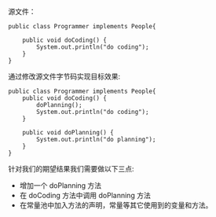 源文件：
    
    public class Programmer implements People{
    
        public void doCoding() {
            System.out.println("do coding");
        }
    }
    
通过修改源文件字节码实现目标效果:

    public class Programmer implements People{
        public void doCoding() {
            doPlanning();
            System.out.println("do coding");
        }
    
        public void doPlanning() {
            System.out.println("do planning");
        }
    }
    
针对我们的期望结果我们需要做以下三点:
*    增加一个 doPlanning 方法
*    在 doCoding 方法中调用 doPlanning 方法
*    在常量池中加入方法的声明，常量等其它使用到的变量和方法。